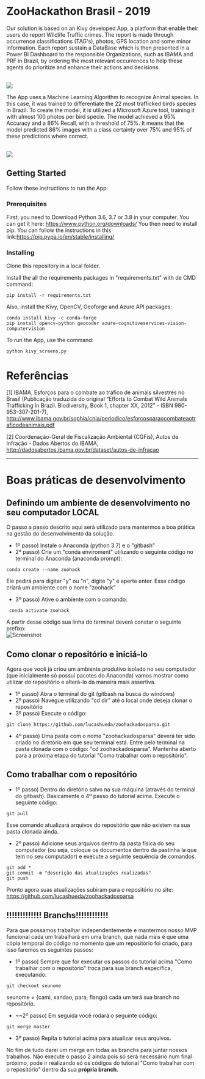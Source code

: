 # ZooHackathon Brasil - 2019

Our solution is based on an Kivy developed App, a platform that enable their users do report Wildlife Traffic crimes. The report is made through occurrence classifications (TAG's), photos, GPS location and some minor information. Each report sustain a DataBase which is then presented in a Power BI Dashboard to the responsible Organizations, such as IBAMA and PRF in Brazil, by ordering the most relevant occurrences to help these agents do prioritize and enhance their actions and decisions.

<br>
<img src="https://github.com/lucashueda/zoohackadosparsa/blob/master/tela_inicial.jpg?raw=true">
<br>

The App uses a Machine Learning Algorithm to recognize Animal species. In this case, it was trained to differentiate the 22 most trafficked birds species in Brazil. To create the model, it is utilized a Microsoft Azure tool, training it with almost 100 photos per bird specie. The model achieved a 95% Accuracy and a 86% Recall, with a threshold of 75%. It means that the model predicted 86% images with a class certainty over 75% and 95% of these predictions where correct.

<br>
<img src="https://github.com/lucashueda/zoohackadosparsa/blob/master/species_recognition.jpg?raw=true">
<br>

## Getting Started

Follow these instructions to run the App:

### Prerequisites

First, you need to Download Python 3.6, 3.7 or 3.8 in your computer. You can get it here: https://www.python.org/downloads/
You then need to install pip. You can follow the instructions in this link:https://pip.pypa.io/en/stable/installing/

### Installing
Clone this repository in a local folder.

Install the all the requirements packages in "requirements.txt" with de CMD command:

```
pip install -r requirements.txt
```

Also, install the Kivy, OpenCV, Geoforge and Azure API packages:

```
conda install kivy -c conda-forge
pip install opencv-python geocoder azure-cognitiveservices-vision-computervision
```

To run the App, use the command:

```
python kivy_screens.py
```

# Referências

[1] IBAMA, Esforços para o combate ao tráfico de animais silvestres no Brasil (Publicação
traduzida do original “Efforts to Combat Wild Animals Trafficking in Brazil.
Biodiversity, Book 1, chapter XX, 2012” - ISBN 980-953-307-201-7), http://www.ibama.gov.br/sophia/cnia/periodico/esforcosparaocombateaotraficodeanimais.pdf

[2] Coordenação-Geral de Fiscalização Ambiental (CGFis), Autos de Infração - Dados Abertos do IBAMA, http://dadosabertos.ibama.gov.br/dataset/autos-de-infracao

___________________________________________________________________________________________________________________________________

# Boas práticas de desenvolvimento


## Definindo um ambiente de desenvolvimento no seu computador LOCAL

O passo a passo descrito aqui será utilizado para mantermos a boa prática na gestão do desenvolvimento da solução.

- 1º passo) Instale o Anaconda (python 3.7) e o "gitbash"
- 2º passo) Crie um "conda enviroment" utilizando o seguinte código no terminal do Anaconda (anaconda prompt):
```
conda create --name zoohack
```
Ele pedirá para digitar "y" ou "n", digite "y" é aperte enter. Esse código criará um ambiente com o nome "zoohack"

- 3º passo) Ative o ambiente com o comando: 
```
 conda activate zoohack
```

A partir desse código sua linha do terminal deverá constar o seguinte prefixo:
<br>
![Screenshot](https://github.com/lucashueda/zoohackadosparsa/blob/master/tutorial_git_activate.png?raw=true)
<br>

## Como clonar o repositório e iniciá-lo

Agora que você já criou um ambiente produtivo isolado no seu computador (que inicialmente só possui pacotes do Anaconda) vamos mostrar como utilizar do repositório e alterá-lo da maneira mais assertiva.

- 1º passo) Abra o terminal do git (gitbash na busca do windows)
- 2º passo) Navegue utilizando "cd dir" até o local onde deseja clonar o repositório
- 3º passo) Execute o código:
```
git clone https://github.com/lucashueda/zoohackadosparsa.git
```
- 4º passo) Uma pasta com o nome "zoohackadosparsa" deverá ter sido criado no diretório em que seu terminal está. Entre pelo terminal na pasta clonada com o código: "cd zoohackadosparsa". Mantenha aberto para a próxima etapa do tutorial "Como trabalhar com o repositório".

## Como trabalhar com o repositório

- 1º passo) Dentro do diretório salvo na sua máquina (através do terminal do gitbash). Basicamente o 4º passo do tutorial acima. Execute o seguinte código:
```
git pull
```
Esse comando atualizará arquivos do repositório que não existem na sua pasta clonada ainda. 
- 2º passo) Adicione seus arquivos dentro da pasta física do seu computador (ou seja, coloque os documentos dentro da pastinha la que tem no seu computador) e execute a seguinte sequência de comandos.
```
git add *
git commit -m "descrição das atualizações realizadas"
git push
```
Pronto agora suas atualizações subiram para o repositório no site: https://github.com/lucashueda/zoohackadosparsa

## !!!!!!!!!!!!! Branchs!!!!!!!!!!!!

Para que possamos trabalhar independentemente e mantermos nosso MVP funcional cada um trabalhará em uma branch, que nada mais é que uma cópia temporal do código no momento que um repositório foi criado, para isso faremos os seguintes passos:

- 1º passo) Sempre que for executar os passos do tutorial acima "Como trabalhar com o repositório" troca para sua branch específica, executando:
```
git checkout seunome
```
seunome = {cami, xandao, para, flango} cada um terá sua branch no repositório.
- ~~2º passo) Em seguida você rodará o seguinte código:
```
git merge master
```
- 3º passo) Repita o tutorial acima para atualizar seus arquivos.


No fim de tudo darei um merge em todas as branchs para juntar nossos trabalhos. Não execute o passo 2 ainda pois só será necessário num final próximo, pode ir realizando só os códigos do tutorial "Como trabalhar com o repositório" dentro da sua **própria branch**.
